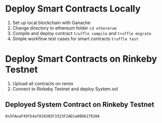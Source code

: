 # Deploy Smart Contracts Locally
1. Set up local blockchain with Ganache
1. Change directory to ethereum folder `cd ethererum`
1. Compile and deploy contract `truffle compile` and `truffle migrate`
1. Simple workflow test cases for smart contracts `truffle test`

# Deploy Smart Contracts on Rinkeby Testnet
1. Upload all contracts on remix
1. Connect to Rinkeby Testnet and deploy System.sol

## Deployed System Contract on Rinkeby Testnet
`0x5FAeaF49fb4af810305F3323F2AD1a00D617920A`
